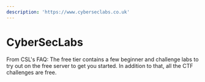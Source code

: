 ```yaml
---
description: 'https://www.cyberseclabs.co.uk'
---
```


# CyberSecLabs

From CSL's FAQ: The free tier contains a few beginner and challenge labs to try out on the free server to get you started. In addition to that, all the CTF challenges are free.

